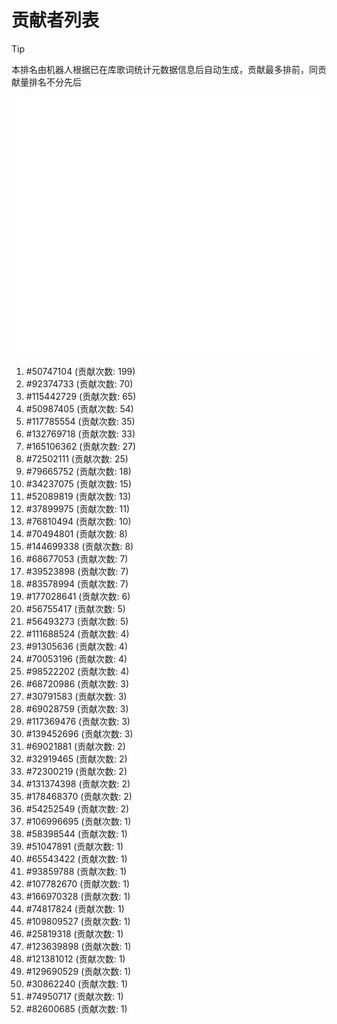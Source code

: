 # 贡献者列表

> [!TIP]
> 本排名由机器人根据已在库歌词统计元数据信息后自动生成，贡献最多排前，同贡献量排名不分先后

![贡献者头像画廊](./CONTRIBUTORS.svg)

1. #50747104 (贡献次数: 199)
2. #92374733 (贡献次数: 70)
3. #115442729 (贡献次数: 65)
4. #50987405 (贡献次数: 54)
5. #117785554 (贡献次数: 35)
6. #132769718 (贡献次数: 33)
7. #165106362 (贡献次数: 27)
8. #72502111 (贡献次数: 25)
9. #79665752 (贡献次数: 18)
10. #34237075 (贡献次数: 15)
11. #52089819 (贡献次数: 13)
12. #37899975 (贡献次数: 11)
13. #76810494 (贡献次数: 10)
14. #70494801 (贡献次数: 8)
15. #144699338 (贡献次数: 8)
16. #68677053 (贡献次数: 7)
17. #39523898 (贡献次数: 7)
18. #83578994 (贡献次数: 7)
19. #177028641 (贡献次数: 6)
20. #56755417 (贡献次数: 5)
21. #56493273 (贡献次数: 5)
22. #111688524 (贡献次数: 4)
23. #91305636 (贡献次数: 4)
24. #70053196 (贡献次数: 4)
25. #98522202 (贡献次数: 4)
26. #68720986 (贡献次数: 3)
27. #30791583 (贡献次数: 3)
28. #69028759 (贡献次数: 3)
29. #117369476 (贡献次数: 3)
30. #139452696 (贡献次数: 3)
31. #69021881 (贡献次数: 2)
32. #32919465 (贡献次数: 2)
33. #72300219 (贡献次数: 2)
34. #131374398 (贡献次数: 2)
35. #178468370 (贡献次数: 2)
36. #54252549 (贡献次数: 2)
37. #106996695 (贡献次数: 1)
38. #58398544 (贡献次数: 1)
39. #51047891 (贡献次数: 1)
40. #65543422 (贡献次数: 1)
41. #93859788 (贡献次数: 1)
42. #107782670 (贡献次数: 1)
43. #166970328 (贡献次数: 1)
44. #74817824 (贡献次数: 1)
45. #109809527 (贡献次数: 1)
46. #25819318 (贡献次数: 1)
47. #123639898 (贡献次数: 1)
48. #121381012 (贡献次数: 1)
49. #129690529 (贡献次数: 1)
50. #30862240 (贡献次数: 1)
51. #74950717 (贡献次数: 1)
52. #82600685 (贡献次数: 1)
